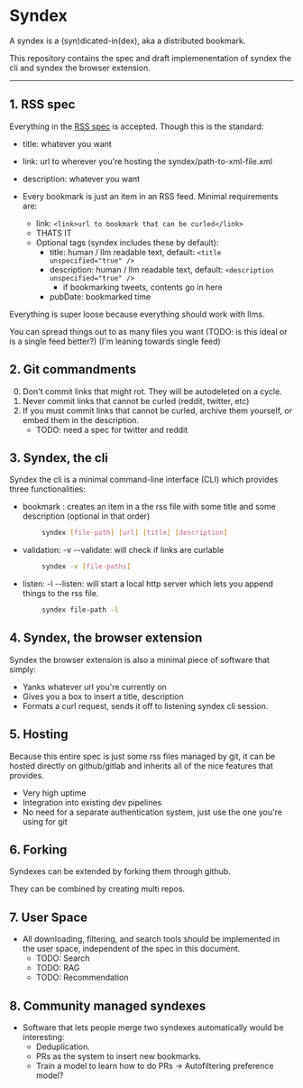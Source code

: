# Syndex

A syndex is a (syn)dicated-in(dex), aka a distributed bookmark.

This repository contains the spec and draft implemenentation of syndex the cli and syndex the browser extension.

---

## 1. RSS spec

Everything in the [RSS spec](https://www.rssboard.org/rss-specification) is accepted. Though this is the standard:

- title: whatever you want
- link: url to wherever you're hosting the syndex/path-to-xml-file.xml
- description: whatever you want

- Every bookmark is just an item in an RSS feed. Minimal requirements are:
    - link: ```<link>url to bookmark that can be curled</link>```
    - THATS IT
    - Optional tags (syndex includes these by default):
        - title: human / llm readable text, default: ```<title unspecified="true" />```
        - description: human / llm readable text, default: ```<description unspecified="true" />```
            - if bookmarking tweets, contents go in here
        - pubDate: bookmarked time

Everything is super loose because everything should work with llms.

You can spread things out to as many files you want (TODO: is this ideal or is a single feed better?) (I'm leaning towards single feed)

## 2. Git commandments

0. Don't commit links that might rot. They will be autodeleted on a cycle.
1. Never commit links that cannot be curled (reddit, twitter, etc)
2. If you must commit links that cannot be curled, archive them yourself, or embed them in the description.
    - TODO: need a spec for twitter and reddit

## 3. Syndex, the cli 

Syndex the cli is a minimal command-line interface (CLI) which provides three functionalities:
- bookmark : creates an item in a the rss file with some title and some description (optional in that order)

```bash
        syndex [file-path] [url] [title] [description]
```

- validation: -v --validate:  will check if links are curlable

```bash
        syndex -v [file-paths]
```

- listen: -l --listen: will start a local http server which lets you append things to the rss file.
```bash
        syndex file-path -l
```

## 4. Syndex, the browser extension
Syndex the browser extension is also a minimal piece of software that simply:
- Yanks whatever url you're currently on
- Gives you a box to insert a title, description
- Formats a curl request, sends it off to listening syndex cli session.

## 5. Hosting
Because this entire spec is just some rss files managed by git, it can be hosted directly on github/gitlab and inherits all of the nice features that provides.
- Very high uptime
- Integration into existing dev pipelines
- No need for a separate authentication system, just use the one you're using for git

## 6. Forking

Syndexes can be extended by forking them through github.

They can be combined by creating multi repos.

## 7. User Space
- All downloading, filtering, and search tools should be implemented in the user space, independent of the spec in this document.
    - TODO: Search
    - TODO: RAG
    - TODO: Recommendation

## 8. Community managed syndexes
- Software that lets people merge two syndexes automatically would be interesting:
    - Deduplication.
    - PRs as the system to insert new bookmarks.
    - Train a model to learn how to do PRs -> Autofiltering preference model?
